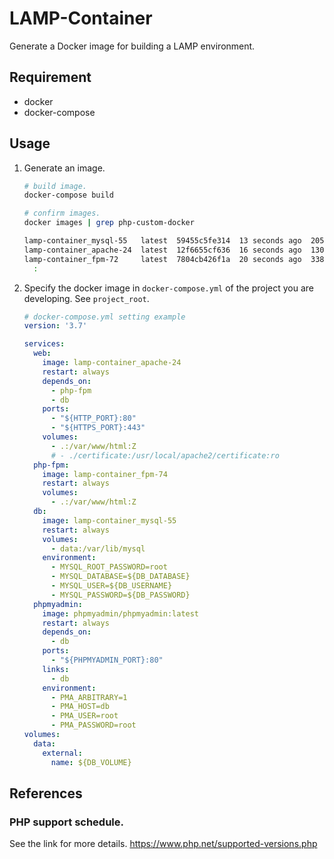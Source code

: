 # LAMP-Container
Generate a Docker image for building a LAMP environment.

## Requirement
- docker
- docker-compose

## Usage
1. Generate an image.
    ```bash
    # build image.
    docker-compose build

    # confirm images.
    docker images | grep php-custom-docker

    lamp-container_mysql-55   latest  59455c5fe314  13 seconds ago  205MB
    lamp-container_apache-24  latest  12f6655cf636  16 seconds ago  130MB
    lamp-container_fpm-72     latest  7804cb426f1a  20 seconds ago  338MB
      :
    ```
1. Specify the docker image in `docker-compose.yml` of the project you are developing. See `project_root`.
    ```yml
    # docker-compose.yml setting example
    version: '3.7'
    
    services:
      web:
        image: lamp-container_apache-24
        restart: always
        depends_on:
          - php-fpm
          - db
        ports:
          - "${HTTP_PORT}:80"
          - "${HTTPS_PORT}:443"
        volumes:
          - .:/var/www/html:Z
          # - ./certificate:/usr/local/apache2/certificate:ro
      php-fpm:
        image: lamp-container_fpm-74
        restart: always
        volumes:
          - .:/var/www/html:Z
      db:
        image: lamp-container_mysql-55
        restart: always
        volumes:
          - data:/var/lib/mysql
        environment:
          - MYSQL_ROOT_PASSWORD=root
          - MYSQL_DATABASE=${DB_DATABASE}
          - MYSQL_USER=${DB_USERNAME}
          - MYSQL_PASSWORD=${DB_PASSWORD}
      phpmyadmin:
        image: phpmyadmin/phpmyadmin:latest
        restart: always
        depends_on:
          - db
        ports:
          - "${PHPMYADMIN_PORT}:80"
        links:
          - db
        environment:
          - PMA_ARBITRARY=1
          - PMA_HOST=db
          - PMA_USER=root
          - PMA_PASSWORD=root
    volumes:
      data:
        external:
          name: ${DB_VOLUME}
    ```

## References
### PHP support schedule.
See the link for more details.
https://www.php.net/supported-versions.php
